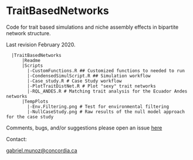 # TraitBasedNetworks

Code for trait based simulations and niche assembly effects in bipartite network structure.

Last revision February 2020. 

      |TraitBasedNetworks
          |Readme
          |Scripts
            |-CustomFunctions.R ## Customized functions to needed to run 
            |-CondensedSimulScript.R ## Simulation workflow
            |-Case_study.R # Case Study workflow 
            |-PlotTraitDistNet.R # Plot "sexy" trait networks
            |-RQL_ANDES.R # Matching trait analysis for the Ecuador Andes networks
          |TempPlots
            |-Env.Filtering.png # Test for environmental filtering
            |-NullCaseStudy.png # Raw results of the null model approach for the case study
    


Comments, bugs, and/or suggestions please open an issue [here](https://github.com/fgabriel1891/TraitBasedNetworks/issues/new)


Contact: 

gabriel.munoz@concordia.ca
